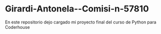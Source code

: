 # Girardi-Antonela--Comisi-n-57810
En este repositorio dejo cargado mi proyecto final del curso de Python para Coderhouse
